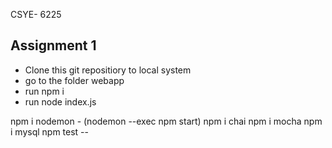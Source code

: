 CSYE- 6225 
## Assignment 1

- Clone this git repositiory to local system 
- go to the folder webapp
- run npm i 
- run node index.js


npm i nodemon - (nodemon --exec npm start)
npm i chai
npm i mocha
npm i mysql
npm test --